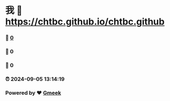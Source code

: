 # 我 :link: https://chtbc.github.io/chtbc.github 
### :page_facing_up: [0](https://chtbc.github.io/chtbc.github/tag.html) 
### :speech_balloon: 0 
### :hibiscus: 0 
### :alarm_clock: 2024-09-05 13:14:19 
### Powered by :heart: [Gmeek](https://github.com/Meekdai/Gmeek)
